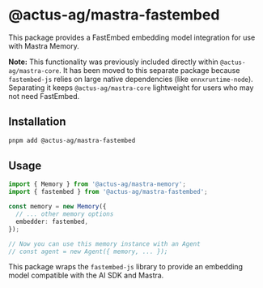 # @actus-ag/mastra-fastembed

This package provides a FastEmbed embedding model integration for use with Mastra Memory.

**Note:** This functionality was previously included directly within `@actus-ag/mastra-core`. It has been moved to this separate package because `fastembed-js` relies on large native dependencies (like `onnxruntime-node`). Separating it keeps `@actus-ag/mastra-core` lightweight for users who may not need FastEmbed.

## Installation

```bash
pnpm add @actus-ag/mastra-fastembed
```

## Usage

```typescript
import { Memory } from '@actus-ag/mastra-memory';
import { fastembed } from '@actus-ag/mastra-fastembed';

const memory = new Memory({
  // ... other memory options
  embedder: fastembed,
});

// Now you can use this memory instance with an Agent
// const agent = new Agent({ memory, ... });
```

This package wraps the `fastembed-js` library to provide an embedding model compatible with the AI SDK and Mastra.
